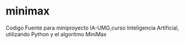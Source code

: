 # minimax
 Codigo Fuente para miniproyecto IA-UMG,curso Inteligencia Artificial, utilizando Python y el algoritmo MiniMax
